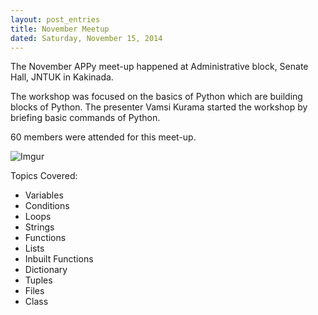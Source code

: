 ```yaml
---
layout: post_entries
title: November Meetup
dated: Saturday, November 15, 2014
---
```


The November APPy meet-up happened at Administrative block, Senate Hall, JNTUK in Kakinada.


The workshop was focused on the basics of Python which are building blocks of Python. The presenter Vamsi Kurama started the workshop by briefing basic commands of Python. 


60 members were attended for this meet-up.


![Imgur](http://i.imgur.com/WY8RG36.png "APPyUG")


Topics Covered:
- Variables
- Conditions
- Loops
- Strings
- Functions
- Lists
- Inbuilt Functions
- Dictionary
- Tuples
- Files
- Class
